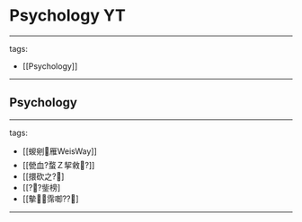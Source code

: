 ﻿---
layout: default
---

# Psychology YT

---
tags:
  - [[Psychology]]
  
---

## Psychology
---
tags:
  - [[蝬剜雁WeisWay]]
  - [[甇血?蝥Ｚ挈敹?]]
  - [[擐砍之?]
  - [[??鈭榜]
  - [[摰霈啣??]
  
---

